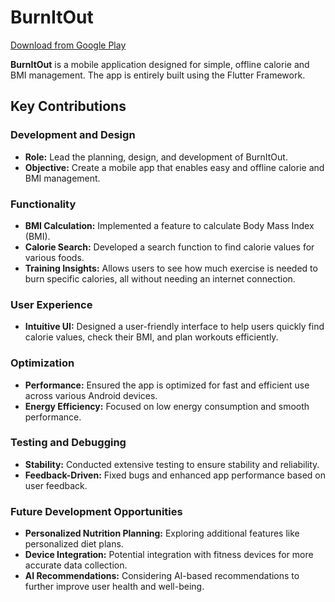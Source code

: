 # BurnItOut

[Download from Google Play](https://play.google.com/store/apps/details?id=com.zencom.burnitout2)

**BurnItOut** is a mobile application designed for simple, offline calorie and BMI management. The app is entirely built using the Flutter Framework.

## Key Contributions

### Development and Design
- **Role:** Lead the planning, design, and development of BurnItOut.
- **Objective:** Create a mobile app that enables easy and offline calorie and BMI management.

### Functionality
- **BMI Calculation:** Implemented a feature to calculate Body Mass Index (BMI).
- **Calorie Search:** Developed a search function to find calorie values for various foods.
- **Training Insights:** Allows users to see how much exercise is needed to burn specific calories, all without needing an internet connection.

### User Experience
- **Intuitive UI:** Designed a user-friendly interface to help users quickly find calorie values, check their BMI, and plan workouts efficiently.

### Optimization
- **Performance:** Ensured the app is optimized for fast and efficient use across various Android devices.
- **Energy Efficiency:** Focused on low energy consumption and smooth performance.

### Testing and Debugging
- **Stability:** Conducted extensive testing to ensure stability and reliability.
- **Feedback-Driven:** Fixed bugs and enhanced app performance based on user feedback.

### Future Development Opportunities
- **Personalized Nutrition Planning:** Exploring additional features like personalized diet plans.
- **Device Integration:** Potential integration with fitness devices for more accurate data collection.
- **AI Recommendations:** Considering AI-based recommendations to further improve user health and well-being.

